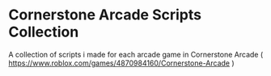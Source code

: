 # Cornerstone Arcade Scripts Collection

A collection of scripts i made for each arcade game in Cornerstone Arcade
( https://www.roblox.com/games/4870984160/Cornerstone-Arcade )
